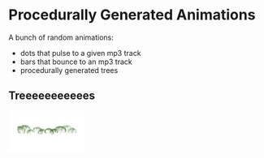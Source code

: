 # Procedurally Generated Animations

A bunch of random animations:
- dots that pulse to a given mp3 track
- bars that bounce to an mp3 track
- procedurally generated trees

## Treeeeeeeeeees

<img src="https://github.com/smacpher/cluster-fk/blob/725333ace792819f21844f1743ac226d78500e43/trees.gif" width="150">

